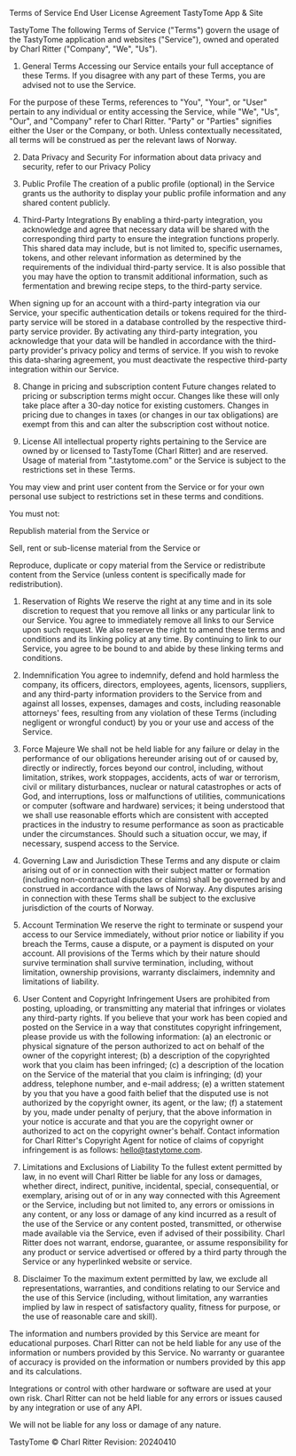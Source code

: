 Terms of Service
End User License Agreement TastyTome App & Site

TastyTome
The following Terms of Service ("Terms") govern the usage of the TastyTome application and websites ("Service"), owned and operated by Charl Ritter ("Company", "We", "Us").

1. General Terms
Accessing our Service entails your full acceptance of these Terms. If you disagree with any part of these Terms, you are advised not to use the Service.

For the purpose of these Terms, references to "You", "Your", or "User" pertain to any individual or entity accessing the Service, while "We", "Us", "Our", and "Company" refer to Charl Ritter. "Party" or "Parties" signifies either the User or the Company, or both. Unless contextually necessitated, all terms will be construed as per the relevant laws of Norway.

2. Data Privacy and Security
For information about data privacy and security, refer to our Privacy Policy

3. Public Profile
The creation of a public profile (optional) in the Service grants us the authority to display your public profile information and any shared content publicly.

4. Third-Party Integrations
By enabling a third-party integration, you acknowledge and agree that necessary data will be shared with the corresponding third party to ensure the integration functions properly. This shared data may include, but is not limited to, specific usernames, tokens, and other relevant information as determined by the requirements of the individual third-party service. It is also possible that you may have the option to transmit additional information, such as fermentation and brewing recipe steps, to the third-party service.

When signing up for an account with a third-party integration via our Service, your specific authentication details or tokens required for the third-party service will be stored in a database controlled by the respective third-party service provider. By activating any third-party integration, you acknowledge that your data will be handled in accordance with the third-party provider's privacy policy and terms of service. If you wish to revoke this data-sharing agreement, you must deactivate the respective third-party integration within our Service.

<!-- 5. Optional Premium Subscription, Payment and Renewal
Optional paid services are available in TastyTome (ie, Premium Subscription). By subscribing you agree to pay TastyTome the monthly or annual subscription fees and applicable taxes indicated for that service. Payments will be charged on a pre-pay basis on the day you sign up for a Subscription and will cover the use of that service for a monthly or annual subscription period as indicated. Subscription fees for new subscribers are refundable until two weeks after the first original purchase date.

You agree to contact TastyTome prior to raising a request for a chargeback or any dispute with your bank or card issuer in relation to any Transaction. See our Refund Policy.

6. Automatic Renewal
Your payment method is configured with automatic renewal. Unless you notify TastyTome before the end of the applicable subscription period that you want to cancel a Subscription, your Subscription will automatically renew and you authorize us to collect the then-applicable annual or monthly subscription fee for such Subscription (as well as any taxes) using any credit card or other payment mechanism we have on record for you. Automatic renewal can be canceled at any time in the Subscription section by changing to the free plan. Renewal subscription fees are non-refundable. -->

8. Change in pricing and subscription content
Future changes related to pricing or subscription terms might occur. Changes like these will only take place after a 30-day notice for existing customers. Changes in pricing due to changes in taxes (or changes in our tax obligations) are exempt from this and can alter the subscription cost without notice.

1.  License
All intellectual property rights pertaining to the Service are owned by or licensed to TastyTome (Charl Ritter) and are reserved. Usage of material from ".tastytome.com" or the Service is subject to the restrictions set in these Terms.

You may view and print user content from the Service or for your own personal use subject to restrictions set in these terms and conditions.

You must not:

Republish material from the Service or

Sell, rent or sub-license material from the Service or

Reproduce, duplicate or copy material from the Service or redistribute content from the Service (unless content is specifically made for redistribution).

1.  Reservation of Rights
We reserve the right at any time and in its sole discretion to request that you remove all links or any particular link to our Service. You agree to immediately remove all links to our Service upon such request. We also reserve the right to amend these terms and conditions and its linking policy at any time. By continuing to link to our Service, you agree to be bound to and abide by these linking terms and conditions.

1.  Indemnification
You agree to indemnify, defend and hold harmless the company, its officers, directors, employees, agents, licensors, suppliers, and any third-party information providers to the Service from and against all losses, expenses, damages and costs, including reasonable attorneys' fees, resulting from any violation of these Terms (including negligent or wrongful conduct) by you or your use and access of the Service.

1.  Force Majeure
We shall not be held liable for any failure or delay in the performance of our obligations hereunder arising out of or caused by, directly or indirectly, forces beyond our control, including, without limitation, strikes, work stoppages, accidents, acts of war or terrorism, civil or military disturbances, nuclear or natural catastrophes or acts of God, and interruptions, loss or malfunctions of utilities, communications or computer (software and hardware) services; it being understood that we shall use reasonable efforts which are consistent with accepted practices in the industry to resume performance as soon as practicable under the circumstances. Should such a situation occur, we may, if necessary, suspend access to the Service.

1.  Governing Law and Jurisdiction
These Terms and any dispute or claim arising out of or in connection with their subject matter or formation (including non-contractual disputes or claims) shall be governed by and construed in accordance with the laws of Norway. Any disputes arising in connection with these Terms shall be subject to the exclusive jurisdiction of the courts of Norway.

1.  Account Termination
We reserve the right to terminate or suspend your access to our Service immediately, without prior notice or liability if you breach the Terms, cause a dispute, or a payment is disputed on your account. All provisions of the Terms which by their nature should survive termination shall survive termination, including, without limitation, ownership provisions, warranty disclaimers, indemnity and limitations of liability.

1.  User Content and Copyright Infringement
Users are prohibited from posting, uploading, or transmitting any material that infringes or violates any third-party rights. If you believe that your work has been copied and posted on the Service in a way that constitutes copyright infringement, please provide us with the following information: (a) an electronic or physical signature of the person authorized to act on behalf of the owner of the copyright interest; (b) a description of the copyrighted work that you claim has been infringed; (c) a description of the location on the Service of the material that you claim is infringing; (d) your address, telephone number, and e-mail address; (e) a written statement by you that you have a good faith belief that the disputed use is not authorized by the copyright owner, its agent, or the law; (f) a statement by you, made under penalty of perjury, that the above information in your notice is accurate and that you are the copyright owner or authorized to act on the copyright owner's behalf. Contact information for Charl Ritter's Copyright Agent for notice of claims of copyright infringement is as follows: hello@tastytome.com.

1.  Limitations and Exclusions of Liability
To the fullest extent permitted by law, in no event will Charl Ritter be liable for any loss or damages, whether direct, indirect, punitive, incidental, special, consequential, or exemplary, arising out of or in any way connected with this Agreement or the Service, including but not limited to, any errors or omissions in any content, or any loss or damage of any kind incurred as a result of the use of the Service or any content posted, transmitted, or otherwise made available via the Service, even if advised of their possibility. Charl Ritter does not warrant, endorse, guarantee, or assume responsibility for any product or service advertised or offered by a third party through the Service or any hyperlinked website or service.

1.  Disclaimer
To the maximum extent permitted by law, we exclude all representations, warranties, and conditions relating to our Service and the use of this Service (including, without limitation, any warranties implied by law in respect of satisfactory quality, fitness for purpose, or the use of reasonable care and skill).

The information and numbers provided by this Service are meant for educational purposes. Charl Ritter can not be held liable for any use of the information or numbers provided by this Service. No warranty or guarantee of accuracy is provided on the information or numbers provided by this app and its calculations.

Integrations or control with other hardware or software are used at your own risk. Charl Ritter can not be held liable for any errors or issues caused by any integration or use of any API.

We will not be liable for any loss or damage of any nature.

TastyTome ©
Charl Ritter
Revision: 20240410
